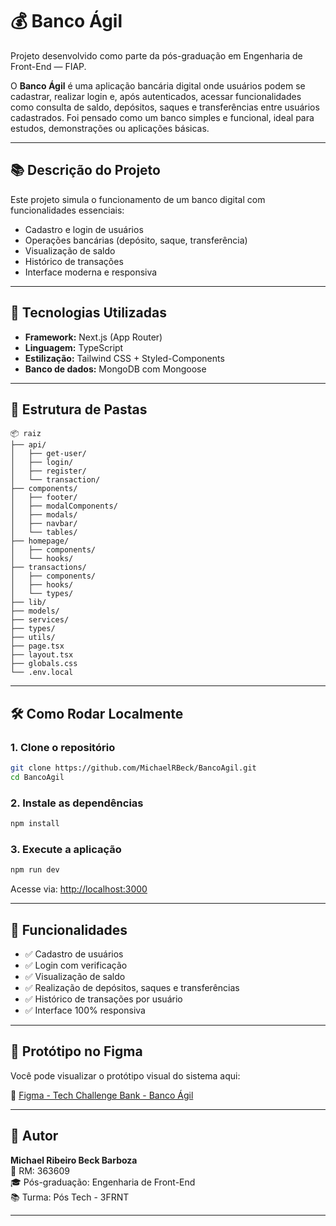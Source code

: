 # 💰 Banco Ágil

Projeto desenvolvido como parte da pós-graduação em Engenharia de Front-End — FIAP.

O **Banco Ágil** é uma aplicação bancária digital onde usuários podem se cadastrar, realizar login e, após autenticados, acessar funcionalidades como consulta de saldo, depósitos, saques e transferências entre usuários cadastrados. Foi pensado como um banco simples e funcional, ideal para estudos, demonstrações ou aplicações básicas.

---

## 📚 Descrição do Projeto

Este projeto simula o funcionamento de um banco digital com funcionalidades essenciais:

- Cadastro e login de usuários
- Operações bancárias (depósito, saque, transferência)
- Visualização de saldo
- Histórico de transações
- Interface moderna e responsiva

---

## 🚀 Tecnologias Utilizadas

- **Framework:** Next.js (App Router)
- **Linguagem:** TypeScript
- **Estilização:** Tailwind CSS + Styled-Components
- **Banco de dados:** MongoDB com Mongoose

---

## 🧭 Estrutura de Pastas

```
📦 raiz
├── api/
│   ├── get-user/
│   ├── login/
│   ├── register/
│   └── transaction/
├── components/
│   ├── footer/
│   ├── modalComponents/
│   ├── modals/
│   ├── navbar/
│   └── tables/
├── homepage/
│   ├── components/
│   └── hooks/
├── transactions/
│   ├── components/
│   ├── hooks/
│   └── types/
├── lib/
├── models/
├── services/
├── types/
├── utils/
├── page.tsx
├── layout.tsx
├── globals.css
└── .env.local
```

---

## 🛠️ Como Rodar Localmente

### 1. Clone o repositório

```bash
git clone https://github.com/MichaelRBeck/BancoAgil.git
cd BancoAgil
```

### 2. Instale as dependências

```bash
npm install
```

### 3. Execute a aplicação

```bash
npm run dev
```

Acesse via: [http://localhost:3000](http://localhost:3000)

---

## 🧩 Funcionalidades

- ✅ Cadastro de usuários
- ✅ Login com verificação
- ✅ Visualização de saldo
- ✅ Realização de depósitos, saques e transferências
- ✅ Histórico de transações por usuário
- ✅ Interface 100% responsiva

---

## 🎨 Protótipo no Figma

Você pode visualizar o protótipo visual do sistema aqui:

🔗 [Figma - Tech Challenge Bank - Banco Ágil](https://www.figma.com/design/kp1chKhMvojYEHY5r49Dml/Tech-Challenge-Bank---BancoAgil?node-id=0-1&t=VPIS1ZWjOoAfcIgK-1)

---

## 👤 Autor

**Michael Ribeiro Beck Barboza**  
📘 RM: 363609  
🎓 Pós-graduação: Engenharia de Front-End  
📚 Turma: Pós Tech - 3FRNT

---